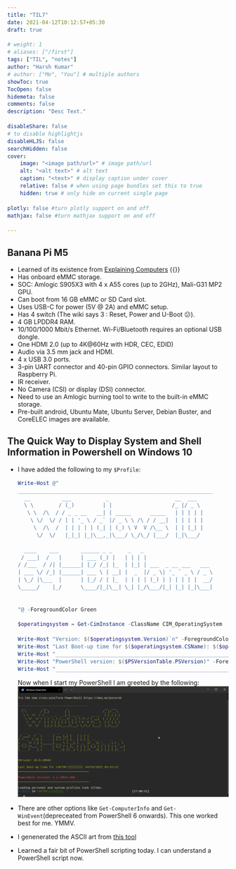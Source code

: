 ```yaml
---
title: "TIL7"
date: 2021-04-12T10:12:57+05:30
draft: true

# weight: 1
# aliases: ["/first"]
tags: ["TIL", "notes"]
author: "Harsh Kumar"
# author: ["Me", "You"] # multiple authors
showToc: true
TocOpen: false
hidemeta: false
comments: false
description: "Desc Text."

disableShare: false
# to disable highlightjs
disableHLJS: false
searchHidden: false
cover:
    image: "<image path/url>" # image path/url
    alt: "<alt text>" # alt text
    caption: "<text>" # display caption under cover
    relative: false # when using page bundles set this to true
    hidden: true # only hide on current single page

plotly: false #turn plotly support on and off
mathjax: false #turn mathjax support on and off

---
```


## Banana Pi M5

- Learned of its existence from [Explaining Computers](https://youtu.be/ZZn30-b9Cj0)
  {{<youtube ZZn30-b9Cj0>}}
- Has onboard eMMC storage.
- SOC: Amlogic S905X3 with 4 x A55 cores (up to 2GHz), Mali-G31 MP2 GPU.
- Can boot from 16 GB eMMC or SD Card slot.
- Uses USB-C for power (5V @ 2A) and eMMC setup.
- Has 4 switch (The wiki says 3 : Reset, Power and U-Boot 😕).
- 4 GB LPDDR4 RAM.
- 10/100/1000 Mbit/s Ethernet. Wi-Fi/Bluetooth requires an optional USB dongle.
- One HDMI 2.0 (up to 4K@60Hz with HDR, CEC, EDID)
- Audio via 3.5 mm  jack and HDMI.
- 4 x USB 3.0 ports.
- 3-pin UART connector and 40-pin GPIO connectors. Similar layout to Raspberry Pi.
- IR receiver.
- No Camera (CSI) or display (DSI) connector.
- Need to use an Amlogic burning tool to write to the built-in eMMC storage.
- Pre-built android, Ubuntu Mate, Ubuntu Server, Debian Buster, and CoreELEC images are available.
 
 ## The Quick Way to Display System and Shell Information in Powershell on Windows 10

 - I have added the following to my `$Profile`:
    
    ```powershell
    Write-Host @"
    ______________________________________________________________
      __          ___           _                     __  ___  
      \ \        / (_)         | |                   /_ |/ _ \ 
       \ \  /\  / / _ _ __   __| | _____      _____   | | | | |
        \ \/  \/ / | | '_ \ / _` |/ _ \ \ /\ / / __|  | | | | |
         \  /\  /  | | | | | (_| | (_) \ V  V /\__ \  | | |_| |
          \/  \/   |_|_| |_|\__,_|\___/ \_/\_/ |___/  |_|\___/ 

      ____    ___       ______ _ _     _   _                      
     / ___|  /   |      | ___ (_) |   | | | |                     
    / /___  / /| |______| |_/ /_| |_  | |_| | ___  _ __ ___   ___ 
    | ___ \/ /_| |______| ___ \ | __| |  _  |/ _ \| '_ ` _ \ / _ \
    | \_/ |\___  |      | |_/ / | |_  | | | | (_) | | | | | |  __/
    \_____/    |_/      \____/|_|\__| \_| |_/\___/|_| |_| |_|\___|
                                                                  
                                                                  
    "@ -ForegroundColor Green

    $operatingsystem = Get-CimInstance -ClassName CIM_OperatingSystem

    Write-Host "Version: $($operatingsystem.Version)`n" -ForegroundColor Green
    Write-Host "Last Boot-up time for $($operatingsystem.CSName): $($operatingsystem.LastBootUpTime)" -ForegroundColor Green
    Write-Host "______________________________________________________________`n -ForegroundColor Green"
    Write-Host "PowerShell version: $($PSVersionTable.PSVersion)" -ForegroundColor Red
    Write-Host "______________________________________________________________`n -ForegroundColor Green"

    ```
    Now when I start my PowerShell I am greeted by the following:
    ![New Terminal](/static/TIL/7/WindowsTerminal.png)


- There are other options like `Get-ComputerInfo` and `Get-WinEvent`(depreceated from PowerShell 6 onwards). This one worked best for me. YMMV.
- I genenerated the ASCII art from [this tool](https://textkool.com/en/ascii-art-generator)
- Learned a fair bit of PowerShell scripting today. I can understand a PowerShell script now. 

